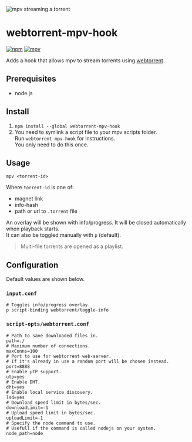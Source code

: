 ![mpv streaming a torrent](https://github.com/mrxdst/webtorrent-mpv-hook/raw/master/.github/poster.png)

# webtorrent-mpv-hook
[![npm](https://img.shields.io/npm/v/webtorrent-mpv-hook)](https://www.npmjs.com/package/webtorrent-mpv-hook)
[![mpv](https://img.shields.io/badge/mpv-v0.35.0-blue)](https://mpv.io/)

Adds a hook that allows mpv to stream torrents using [webtorrent](https://github.com/webtorrent/webtorrent).  


## Prerequisites

* node.js

## Install

1. `npm install --global webtorrent-mpv-hook`
2. You need to symlink a script file to your mpv scripts folder.  
   Run `webtorrent-mpv-hook` for instructions.  
   You only need to do this once.

## Usage

`mpv <torrent-id>`

Where `torrent-id` is one of:
* magnet link
* info-hash
* path or url to `.torrent` file

An overlay will be shown with info/progress. It will be closed automatically when playback starts.  
It can also be toggled manually with `p` (default).

> Multi-file torrents are opened as a playlist.

## Configuration

Default values are shown below.

### `input.conf`

```properties
# Toggles info/progress overlay.
p script-binding webtorrent/toggle-info
```

### `script-opts/webtorrent.conf`
```properties
# Path to save downloaded files in.
path=./
# Maximum number of connections.
maxConns=100
# Port to use for webtorrent web-server.
# If it's already in use a random port will be chosen instead.
port=8888
# Enable μTP support.
utp=yes
# Enable DHT.
dht=yes
# Enable local service discovery.
lsd=yes
# Download speed limit in bytes/sec.
downloadLimit=-1
# Upload speed limit in bytes/sec.
uploadLimit=-1
# Specify the node command to use.
# Usefull if the command is called nodejs on your system.
node_path=node
```
